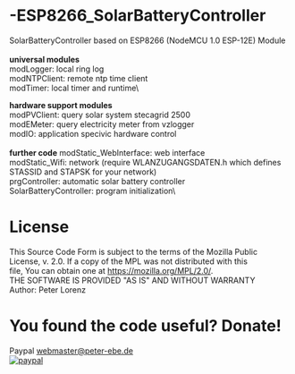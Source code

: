 # -ESP8266_SolarBatteryController
SolarBatteryController based on ESP8266 (NodeMCU 1.0 ESP-12E) Module\
\
**universal modules**\
modLogger: local ring log\
modNTPClient: remote ntp time client\
modTimer: local timer and runtime\

**hardware support modules**\
modPVClient: query solar system stecagrid 2500\
modEMeter: query electricity meter from vzlogger\
modIO: application specivic hardware control \
\
**further code**
modStatic_WebInterface: web interface\
modStatic_Wifi: network (require WLANZUGANGSDATEN.h which defines STASSID and STAPSK for your network) \
prgController: automatic solar battery controller\
SolarBatteryController: program initialization\

# License

This Source Code Form is subject to the terms of the Mozilla Public \
License, v. 2.0. If a copy of the MPL was not distributed with this \
file, You can obtain one at https://mozilla.org/MPL/2.0/. \
THE SOFTWARE IS PROVIDED "AS IS" AND WITHOUT WARRANTY \
Author: Peter Lorenz 

# You found the code useful? Donate!

Paypal webmaster@peter-ebe.de \
[![paypal](https://www.paypalobjects.com/en_US/i/btn/btn_donateCC_LG.gif)](https://www.paypal.com/cgi-bin/webscr?cmd=_s-xclick&hosted_button_id=DZUZXE2WCJU4U) 


